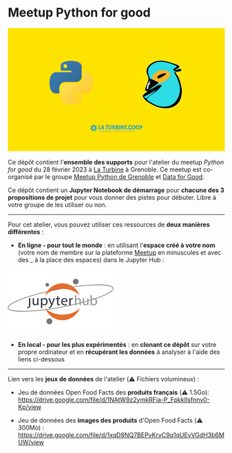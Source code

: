 # Meetup Python for good

![image meetup](content/image.png)

Ce dépôt contient l'**ensemble des supports** pour l'atelier du meetup *Python for good* du 28 février 2023 à [La Turbine](https://turbine.coop/) à Grenoble. Ce meetup est co-organisé par le groupe [Meetup Python de Grenoble](https://www.meetup.com/fr-FR/groupe-dutilisateurs-python-grenoble/) et [Data for Good](https://dataforgood.fr/).

Ce dépôt contient un **Jupyter Notebook de démarrage** pour **chacune des 3 propositions de projet** pour vous donner des pistes pour débuter. Libre à votre groupe de les utiliser ou non.

___

Pour cet atelier, vous pouvez utiliser ces ressources de **deux manières différentes** :

- **En ligne - pour tout le monde** : en utilisant l'**espace créé à votre nom** (votre nom de membre sur la plateforme [Meetup](https://www.meetup.com/fr-FR/home/) en minuscules et avec des _ à la place des espaces) dans le Jupyter Hub :

[![Jupyter Hub](content/jupyter_logo.png)](https://pythonforgood.francecentral.cloudapp.azure.com/hub/user-redirect/git-pull?repo=https%3A%2F%2Fgithub.com%2Fmeetup-python-grenoble%2FPython-for-good&urlpath=lab%2Ftree%2FPython-for-good%2FPresentation.pdf&branch=main)

- **En local - pour les plus expérimentés** : en **clonant ce dépôt** sur votre propre ordinateur et en **récupérant les données** à analyser à l'aide des liens ci-dessous

___

Lien vers les **jeux de données** de l'atelier (⚠️ Fichiers volumineux) :

- Jeu de données Open Food Facts des **produits français** (⚠️ 1.5Go): https://drive.google.com/file/d/1NAtW9z2ymkRFia-P_FpkkIIsfnny0-Kp/view

- Jeu de données des **images des produits** d'Open Food Facts (⚠️ 300Mo) : https://drive.google.com/file/d/1xqD8NQ7BEPvKryC9q1qUEvVGdH3b6MUW/view